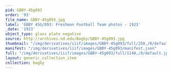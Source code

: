 ```yaml
---
pid: GBBY-45g093
order: '93'
file_name: GBBY-45g093.jpg
label: 'GBBY 45G/093: Freshman Football Team photos - 1923'
_date: '1923'
object_type: glass plate negative
source: http://archives.nd.edu/Bagby/GBBY-45g093.jpg
thumbnail: "/img/derivatives/iiif/images/GBBY-45g093/full/250,/0/default.jpg"
manifest: "/img/derivatives/iiif/images/GBBY-45g093/manifest.json"
full: "/img/derivatives/iiif/images/GBBY-45g093/full/1140,/0/default.jpg"
layout: generic_collection_item
collection: bagby
---
```

